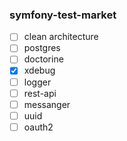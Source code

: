 ### symfony-test-market

- [ ] clean architecture
- [ ] postgres
- [ ] doctorine
- [X] xdebug
- [ ] logger
- [ ] rest-api
- [ ] messanger
- [ ] uuid
- [ ] oauth2
